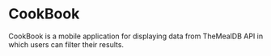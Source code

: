 # CookBook

CookBook is a mobile application for displaying data from TheMealDB API in which users can filter their results.
